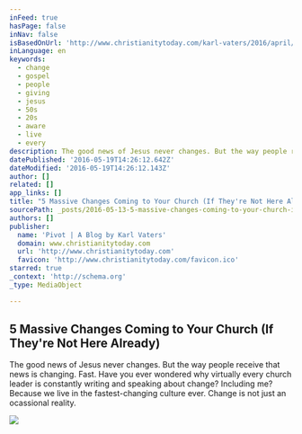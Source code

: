 ```yaml
---
inFeed: true
hasPage: false
inNav: false
isBasedOnUrl: 'http://www.christianitytoday.com/karl-vaters/2016/april/5-massive-changes-coming-to-your-church.html?paging=off'
inLanguage: en
keywords:
  - change
  - gospel
  - people
  - giving
  - jesus
  - 50s
  - 20s
  - aware
  - live
  - every
description: The good news of Jesus never changes. But the way people receive that news is changing. Fast. Have you ever wondered why virtually every church leader is constantly writing and speaking about change? Including me? Because we live in the fastest-changing culture ever. Change is not just an ocassional reality.
datePublished: '2016-05-19T14:26:12.642Z'
dateModified: '2016-05-19T14:26:12.143Z'
author: []
related: []
app_links: []
title: "5 Massive Changes Coming to Your Church (If They're Not Here Already)"
sourcePath: _posts/2016-05-13-5-massive-changes-coming-to-your-church-if-theyre-not-here.md
authors: []
publisher:
  name: 'Pivot | A Blog by Karl Vaters'
  domain: www.christianitytoday.com
  url: 'http://www.christianitytoday.com'
  favicon: 'http://www.christianitytoday.com/favicon.ico'
starred: true
_context: 'http://schema.org'
_type: MediaObject

---
```

<article style=""><h1>5 Massive Changes Coming to Your Church (If They're Not Here Already)</h1><p>The good news of Jesus never changes. But the way people receive that news is changing. Fast. Have you ever wondered why virtually every church leader is constantly writing and speaking about change? Including me? Because we live in the fastest-changing culture ever. Change is not just an ocassional reality.</p><img src="http://www.christianitytoday.com/images/69225.jpg?w=630" /></article>